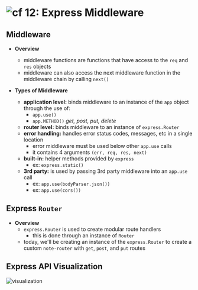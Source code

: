 ![cf](http://i.imgur.com/7v5ASc8.png) 12: Express Middleware
=====================================

## Middleware
  * **Overview**
    * middleware functions are functions that have access to the `req` and `res` objects
    * middleware can also access the next middleware function in the middleware chain by calling `next()`

  * **Types of Middleware**
    * **application level:** binds middleware to an instance of the `app` object through the use of:
      * `app.use()`
      * `app.METHOD()` *get, post, put, delete*
    * **router level:** binds middleware to an instance of `express.Router`
    * **error handling:** handles error status codes, messages, etc in a single location
      * error middleware must be used below other `app.use` calls
      * it contains 4 arguments `(err, req, res, next)`
    * **built-in:** helper methods provided by `express`
      * ex: `express.static()`
    * **3rd party:** is used by passing 3rd party middleware into an `app.use` call
      * ex: `app.use(bodyParser.json())`
      * ex: `app.use(cors())`

## Express `Router`
  * **Overview**
    * `express.Router` is used to create modular route handlers
      * this is done through an instance of `Router`
    * today, we'll be creating an instance of the `express.Router` to create a custom `note-router` with `get`, `post`, and `put` routes

## Express API Visualization
  ![visualization](https://s3-us-west-2.amazonaws.com/s.cdpn.io/154088/express-api.png)
